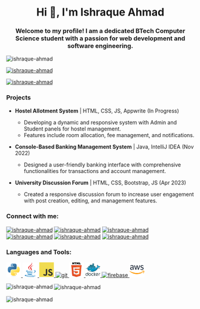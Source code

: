 <h1 align="center">Hi 👋, I'm Ishraque Ahmad</h1>
<h3 align="center">Welcome to my profile! I am a dedicated BTech Computer Science student with a passion for web development and software engineering.</h3>

<p align="left"> <img src="https://komarev.com/ghpvc/?username=ishraque-ahmad&label=Profile%20views&color=0e75b6&style=flat" alt="ishraque-ahmad" /> </p>

<p align="left"> <a href="https://github.com/ryo-ma/github-profile-trophy"><img src="https://github-profile-trophy.vercel.app/?username=ishraque-ahmad" alt="ishraque-ahmad" /></a> </p>

<p align="left"> <a href="https://twitter.com/ishraque-ahmad" target="blank"><img src="https://img.shields.io/twitter/follow/ishraque-ahmad?logo=twitter&style=for-the-badge" alt="ishraque-ahmad" /></a> </p>

### Projects
- **Hostel Allotment System** | HTML, CSS, JS, Appwrite (In Progress)
  - Developing a dynamic and responsive system with Admin and Student panels for hostel management.
  - Features include room allocation, fee management, and notifications.
  
- **Console-Based Banking Management System** | Java, IntelliJ IDEA (Nov 2022)
  - Designed a user-friendly banking interface with comprehensive functionalities for transactions and account management.

- **University Discussion Forum** | HTML, CSS, Bootstrap, JS (Apr 2023)
  - Created a responsive discussion forum to increase user engagement with post creation, editing, and management features.

### Connect with me:
<p align="left">
<a href="https://github.com/ishraque-ahmad" target="blank"><img align="center" src="https://raw.githubusercontent.com/rahuldkjain/github-profile-readme-generator/master/src/images/icons/Social/github.svg" alt="ishraque-ahmad" height="30" width="40" /></a>
<a href="https://linkedin.com/in/ishraque-ahmad" target="blank"><img align="center" src="https://raw.githubusercontent.com/rahuldkjain/github-profile-readme-generator/master/src/images/icons/Social/linked-in-alt.svg" alt="ishraque-ahmad" height="30" width="40" /></a>
<a href="https://stackoverflow.com/users/ishraque-ahmad" target="blank"><img align="center" src="https://raw.githubusercontent.com/rahuldkjain/github-profile-readme-generator/master/src/images/icons/Social/stack-overflow.svg" alt="ishraque-ahmad" height="30" width="40" /></a>
<a href="https://www.hackerrank.com/ishraque-ahmad" target="blank"><img align="center" src="https://raw.githubusercontent.com/rahuldkjain/github-profile-readme-generator/master/src/images/icons/Social/hackerrank.svg" alt="ishraque-ahmad" height="30" width="40" /></a>
<a href="https://codeforces.com/profile/ishraque-ahmad" target="blank"><img align="center" src="https://raw.githubusercontent.com/rahuldkjain/github-profile-readme-generator/master/src/images/icons/Social/codeforces.svg" alt="ishraque-ahmad" height="30" width="40" /></a>
<a href="https://www.leetcode.com/ishraque-ahmad" target="blank"><img align="center" src="https://raw.githubusercontent.com/rahuldkjain/github-profile-readme-generator/master/src/images/icons/Social/leet-code.svg" alt="ishraque-ahmad" height="30" width="40" /></a>
</p>

### Languages and Tools:
<p align="left"> 
<a href="https://www.python.org/" target="_blank" rel="noreferrer"> <img src="https://raw.githubusercontent.com/devicons/devicon/master/icons/python/python-original.svg" alt="python" width="40" height="40"/> </a> 
<a href="https://www.java.com/" target="_blank" rel="noreferrer"> <img src="https://raw.githubusercontent.com/devicons/devicon/master/icons/java/java-original.svg" alt="java" width="40" height="40"/> </a> 
<a href="https://developer.mozilla.org/en-US/docs/Web/JavaScript" target="_blank" rel="noreferrer"> <img src="https://raw.githubusercontent.com/devicons/devicon/master/icons/javascript/javascript-original.svg" alt="javascript" width="40" height="40"/> </a> 
<a href="https://git-scm.com/" target="_blank" rel="noreferrer"> <img src="https://www.vectorlogo.zone/logos/git-scm/git-scm-icon.svg" alt="git" width="40" height="40"/> </a> 
<a href="https://www.w3.org/html/" target="_blank" rel="noreferrer"> <img src="https://raw.githubusercontent.com/devicons/devicon/master/icons/html5/html5-original-wordmark.svg" alt="html5" width="40" height="40"/> </a> 
<a href="https://www.docker.com/" target="_blank" rel="noreferrer"> <img src="https://raw.githubusercontent.com/devicons/devicon/master/icons/docker/docker-original-wordmark.svg" alt="docker" width="40" height="40"/> </a> 
<a href="https://firebase.google.com/" target="_blank" rel="noreferrer"> <img src="https://www.vectorlogo.zone/logos/firebase/firebase-icon.svg" alt="firebase" width="40" height="40"/> </a> 
<a href="https://aws.amazon.com/" target="_blank" rel="noreferrer"> <img src="https://raw.githubusercontent.com/devicons/devicon/master/icons/amazonwebservices/amazonwebservices-original-wordmark.svg" alt="aws" width="40" height="40"/> </a> 
</p>

<p><img align="left" src="https://github-readme-stats.vercel.app/api/top-langs?username=ishraque-ahmad&show_icons=true&locale=en&layout=compact" alt="ishraque-ahmad" /></p>

<p>&nbsp;<img align="center" src="https://github-readme-stats.vercel.app/api?username=ishraque-ahmad&show_icons=true&locale=en" alt="ishraque-ahmad" /></p>

<p><img align="center" src="https://github-readme-streak-stats.herokuapp.com/?user=ishraque-ahmad&" alt="ishraque-ahmad" /></p>
